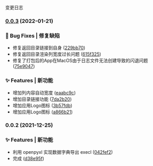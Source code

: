 变更日志
### [0.0.3](https://github.com/JL-Code/python-execl/compare/v0.0.2...v0.0.3) (2022-01-21)


### 🐛 Bug Fixes | 修复缺陷

* 修复返回目录链接到自身 ([229bb70](https://github.com/JL-Code/python-execl/commit/229bb70e3c89803d3d261fc384220f1822152937))
* 修复返回目录渲染列宽度过长问题 ([615f325](https://github.com/JL-Code/python-execl/commit/615f325c9e2c719c1d17fe243096f3ea01b9d4bd))
* 修复了打包后的App在MacOS由于日志文件无法创建导致的闪退问题 ([75e9047](https://github.com/JL-Code/python-execl/commit/75e904775875dede8b4e2af912f5890fa4355a2b))


### ✨ Features | 新功能

* 增加列内容自动宽度 ([eaabc9c](https://github.com/JL-Code/python-execl/commit/eaabc9c9fc4f36b318f4f3a7a720e7689a693db4))
* 增加目录链接功能 ([7da2b20](https://github.com/JL-Code/python-execl/commit/7da2b20d3a5eebb250ef07fb6df57e9b50fd0f14))
* 增加应用Logo图标 ([3b57fdb](https://github.com/JL-Code/python-execl/commit/3b57fdbd074e0ed67f8c714dd62300821ed25fa1))
* 增加应用Logo图标 ([a866b21](https://github.com/JL-Code/python-execl/commit/a866b218c90b539a34371be7a6cd4a182e84c088))

### 0.0.2 (2021-12-25)


### ✨ Features | 新功能

* 利用 openpyxl 实现数据字典导出 execl ([042fef2](https://github.com/JL-Code/python-execl/commit/042fef24e4005d506238ffc91e73ff837d9a70ab))
* 完成 ([d38e95f](https://github.com/JL-Code/python-execl/commit/d38e95ffc360111a9d2ca47ff4eb5650908e9f82))
